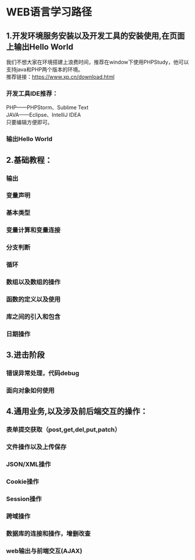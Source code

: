 # WEB语言学习路径

## 1.开发环境服务安装以及开发工具的安装使用,在页面上输出Hello  World     

我们不想大家在环境搭建上浪费时间，推荐在window下使用PHPStudy，他可以支持java和PHP两个版本的环境。  
推荐链接：https://www.xp.cn/download.html  

### 开发工具IDE推荐：  
PHP——PHPStorm、Sublime Text   
JAVA——Eclipse、IntelliJ IDEA  
只要编辑方便即可。  

###  输出Hello  World  

## 2.基础教程：  
### 输出
### 变量声明
### 基本类型
### 变量计算和变量连接
### 分支判断
### 循环
### 数组以及数组的操作
### 函数的定义以及使用
### 库之间的引入和包含
### 日期操作

## 3.进击阶段

### 错误异常处理，代码debug
### 面向对象如何使用

## 4.通用业务,以及涉及前后端交互的操作：  

### 表单提交获取（post,get,del,put,patch）  
### 文件操作以及上传保存    
### JSON/XML操作  
### Cookie操作  
### Session操作  
### 跨域操作  

### 数据库的连接和操作，增删改查  
### web输出与前端交互(AJAX)  
